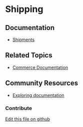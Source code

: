 # Shipping

## Documentation

* [Shipments](https://learn.liferay.com/w/commerce/order-management/shipments)

## Related Topics

* [Commerce Documentation](https://learn.liferay.com/w/commerce/index)

## Community Resources

* [Exploring documentation](https://liferay.dev/blogs/-/blogs/exploring-documentation)

### Contribute

[Edit this file on github](https://github.com/olafk/controlpanel-documentation-docs/blob/master/md/74en/com_liferay_configuration_admin_web_portlet_InstanceSettingsPortlet/com.liferay.commerce.configuration.CommerceShippingGroupServiceConfiguration.md)
